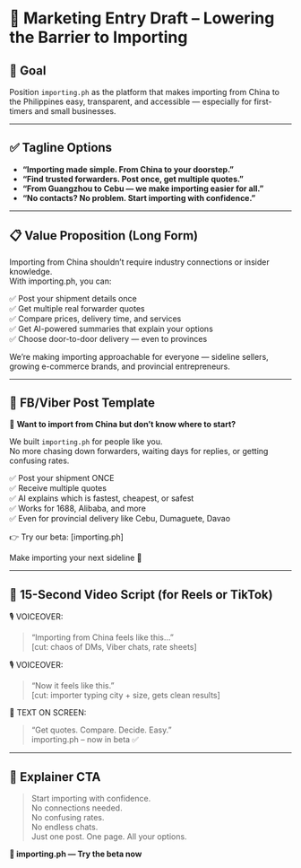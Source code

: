 # 📢 Marketing Entry Draft – Lowering the Barrier to Importing

## 🎯 Goal
Position `importing.ph` as the platform that makes importing from China to the Philippines easy, transparent, and accessible — especially for first-timers and small businesses.

---

## ✅ Tagline Options

- **“Importing made simple. From China to your doorstep.”**
- **“Find trusted forwarders. Post once, get multiple quotes.”**
- **“From Guangzhou to Cebu — we make importing easier for all.”**
- **“No contacts? No problem. Start importing with confidence.”**

---

## 📋 Value Proposition (Long Form)

Importing from China shouldn’t require industry connections or insider knowledge.  
With importing.ph, you can:

✅ Post your shipment details once  
✅ Get multiple real forwarder quotes  
✅ Compare prices, delivery time, and services  
✅ Get AI-powered summaries that explain your options  
✅ Choose door-to-door delivery — even to provinces

We’re making importing approachable for everyone — sideline sellers, growing e-commerce brands, and provincial entrepreneurs.

---

## 🎯 FB/Viber Post Template

🚢 **Want to import from China but don’t know where to start?**

We built `importing.ph` for people like you.  
No more chasing down forwarders, waiting days for replies, or getting confusing rates.

✅ Post your shipment ONCE  
✅ Receive multiple quotes  
✅ AI explains which is fastest, cheapest, or safest  
✅ Works for 1688, Alibaba, and more  
✅ Even for provincial delivery like Cebu, Dumaguete, Davao

👉 Try our beta: [importing.ph]

Make importing your next sideline 💼

---

## 🎥 15-Second Video Script (for Reels or TikTok)

🎙️ VOICEOVER:
> “Importing from China feels like this…”  
> [cut: chaos of DMs, Viber chats, rate sheets]

🎙️ VOICEOVER:
> “Now it feels like this.”  
> [cut: importer typing city + size, gets clean results]

📢 TEXT ON SCREEN:
> “Get quotes. Compare. Decide. Easy.”  
> importing.ph – now in beta ✅

---

## 💬 Explainer CTA

> Start importing with confidence.  
> No connections needed.  
> No confusing rates.  
> No endless chats.  
> Just one post. One page. All your options.

**🔗 importing.ph — Try the beta now**
